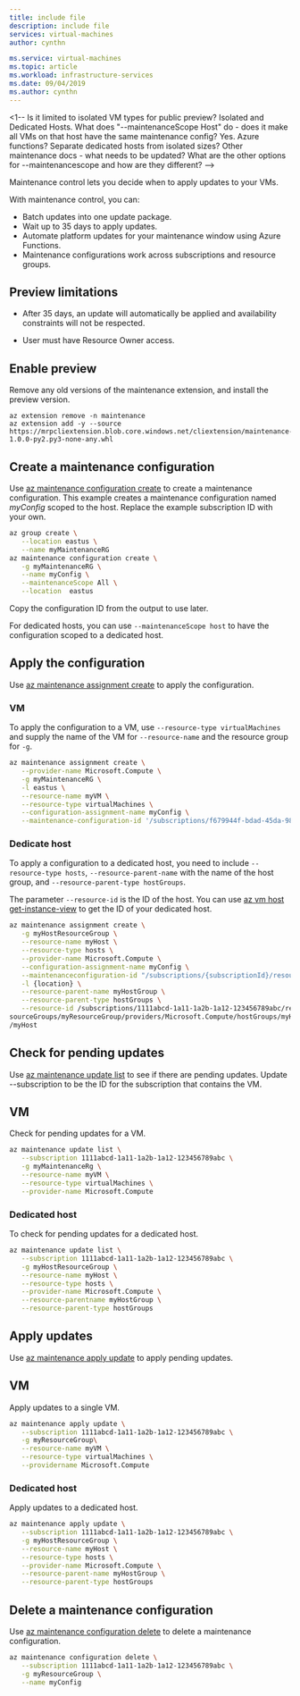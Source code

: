 ```yaml
---
title: include file
description: include file
services: virtual-machines
author: cynthn

ms.service: virtual-machines
ms.topic: article
ms.workload: infrastructure-services
ms.date: 09/04/2019
ms.author: cynthn
---
```


<1-- Is it limited to isolated VM types for public preview? Isolated and Dedicated Hosts. What does "--maintenanceScope Host" do - does it make all VMs on that host have the same maintenance config? Yes. Azure functions? Separate dedicated hosts from isolated sizes? Other maintenance docs - what needs to be updated? What are the other options for --maintenancescope and how are they different? -->

Maintenance control lets you decide when to apply updates to your VMs.

With maintenance control, you can:
- Batch updates into one update package.
- Wait up to 35 days to apply updates. 
- Automate platform updates for your maintenance window using Azure Functions.
- Maintenance configurations work across subscriptions and resource groups. 

## Preview limitations


- After 35 days, an update will automatically be applied and availability constraints will not be respected.

- User must have Resource Owner access.


## Enable preview

Remove any old versions of the maintenance extension, and install the preview version. 

```azurecli-interactive
az extension remove -n maintenance 
az extension add -y --source https://mrpcliextension.blob.core.windows.net/cliextension/maintenance-1.0.0-py2.py3-none-any.whl
```


## Create a maintenance configuration

Use [az maintenance configuration create]() to create a maintenance configuration. This example creates a maintenance configuration named *myConfig* scoped to the host. Replace the example subscription ID with your own. 

```bash
az group create \
   --location eastus \
   --name myMaintenanceRG
az maintenance configuration create \
   -g myMaintenanceRG \
   --name myConfig \
   --maintenanceScope All \
   --location  eastus
```

Copy the configuration ID from the output to use later.

For dedicated hosts, you can use `--maintenanceScope host` to have the configuration scoped to a dedicated host.

## Apply the configuration

Use [az maintenance assignment create]() to apply the configuration.

### VM

To apply the configuration to a VM, use `--resource-type virtualMachines` and supply the name of the VM for `--resource-name` and the resource group for `-g`.

```bash
az maintenance assignment create \
   --provider-name Microsoft.Compute \
   -g myMaintenanceRG \
   -l eastus \
   --resource-name myVM \
   --resource-type virtualMachines \
   --configuration-assignment-name myConfig \
   --maintenance-configuration-id '/subscriptions/f679944f-bdad-45da-98fb-6097116fd136/resourcegroups/myMaintenanceRG/providers/Microsoft.Maintenance/maintenanceConfigurations/myConfig'
```

### Dedicate host

To apply a configuration to a dedicated host, you need to include `--resource-type hosts`, `--resource-parent-name` with the name of the host group, and `--resource-parent-type hostGroups`. 

The parameter `--resource-id` is the ID of the host. You can use [az vm host get-instance-view](/cli/azure/vm/host#az-vm-host-get-instance-view) to get the ID of your dedicated host.

```bash
az maintenance assignment create \
   -g myHostResourceGroup \
   --resource-name myHost \
   --resource-type hosts \
   --provider-name Microsoft.Compute \
   --configuration-assignment-name myConfig \
   --maintenanceconfiguration-id "/subscriptions/{subscriptionId}/resourcegroups/{resourceGroupName}/providers/Microsoft.Maintenance/maintenanceConfigura tions/{config-name}" \
   -l {location} \
   --resource-parent-name myHostGroup \
   --resource-parent-type hostGroups \
   --resource-id /subscriptions/1111abcd-1a11-1a2b-1a12-123456789abc/re
sourceGroups/myResourceGroup/providers/Microsoft.Compute/hostGroups/myHostGroup/hosts
/myHost
```

## Check for pending updates

Use [az maintenance update list]() to see if there are pending updates. Update --subscription to be the ID for the subscription that contains the VM.

## VM

Check for pending updates for a VM.

```bash
az maintenance update list \
   --subscription 1111abcd-1a11-1a2b-1a12-123456789abc \
   -g myMaintenanceRg \
   --resource-name myVM \
   --resource-type virtualMachines \
   --provider-name Microsoft.Compute
```

### Dedicated host

To check for pending updates for a dedicated host.

```bash
az maintenance update list \
   --subscription 1111abcd-1a11-1a2b-1a12-123456789abc \
   -g myHostResourceGroup \
   --resource-name myHost \
   --resource-type hosts \
   --provider-name Microsoft.Compute \
   --resource-parentname myHostGroup \
   --resource-parent-type hostGroups
```

## Apply updates

Use [az maintenance apply update]() to apply pending updates.

## VM

Apply updates to a single VM.

```bash
az maintenance apply update \
   --subscription 1111abcd-1a11-1a2b-1a12-123456789abc \
   -g myResourceGroup\
   --resource-name myVM \
   --resource-type virtualMachines \
   --providername Microsoft.Compute
```

### Dedicated host

Apply updates to a dedicated host.

```bash
az maintenance apply update \
   --subscription 1111abcd-1a11-1a2b-1a12-123456789abc \
   -g myHostResourceGroup \
   --resource-name myHost \
   --resource-type hosts \
   --provider-name Microsoft.Compute \
   --resource-parent-name myHostGroup \
   --resource-parent-type hostGroups
```

## Delete a maintenance configuration

Use [az maintenance configuration delete]() to delete a maintenance configuration.

```bash
az maintenance configuration delete \
   --subscription 1111abcd-1a11-1a2b-1a12-123456789abc \
   -g myResourceGroup \
   --name myConfig
```


